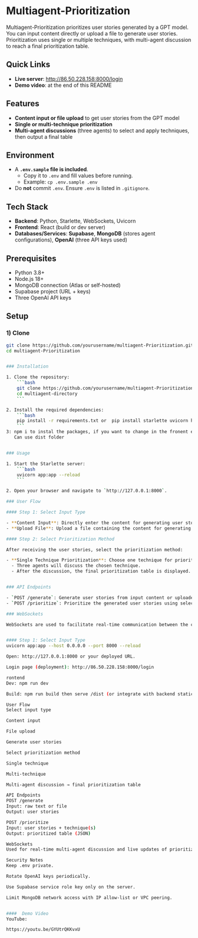 # Multiagent-Prioritization

Multiagent-Prioritization prioritizes user stories generated by a GPT model. You can input content directly or upload a file to generate user stories. Prioritization uses single or multiple techniques, with multi-agent discussion to reach a final prioritization table.

## Quick Links

- **Live server**: <http://86.50.228.158:8000/login>  
- **Demo video**: at the end of this README

## Features

- **Content input or file upload** to get user stories from the GPT model  
- **Single or multi-technique prioritization**  
- **Multi-agent discussions** (three agents) to select and apply techniques, then output a final table

## Environment

- A **`.env.sample` file is included**.  
  - Copy it to `.env` and fill values before running.  
  - Example: `cp .env.sample .env`
- Do **not** commit `.env`. Ensure `.env` is listed in `.gitignore`.

## Tech Stack

- **Backend**: Python, Starlette, WebSockets, Uvicorn  
- **Frontend**: React (build or dev server)  
- **Databases/Services**: **Supabase**, **MongoDB** (stores agent configurations), **OpenAI** (three API keys used)

## Prerequisites

- Python 3.8+  
- Node.js 18+  
- MongoDB connection (Atlas or self-hosted)  
- Supabase project (URL + keys)  
- Three OpenAI API keys

## Setup

### 1) Clone
```bash
git clone https://github.com/yourusername/multiagent-Prioritization.git
cd multiagent-Prioritization


### Installation

1. Clone the repository:
    ```bash
    git clone https://github.com/yourusername/multiagent-Prioritization.git OR the repo address 
    cd multiagent-directory
    ```

2. Install the required dependencies:
    ```bash
    pip install -r requirements.txt or  pip install starlette uvicorn httpx python-dotenv streamlit python-multipart
    ```
3: npm i to instal the packages, if you want to change in the fronent end, can use npm run build or can run live frontend server using npm run dev
   Can use dist folder 


### Usage

1. Start the Starlette server:
    ```bash
    uvicorn app:app --reload
    ```

2. Open your browser and navigate to `http://127.0.0.1:8000`.

### User Flow

#### Step 1: Select Input Type

- **Content Input**: Directly enter the content for generating user stories.
- **Upload File**: Upload a file containing the content for generating user stories.

#### Step 2: Select Prioritization Method

After receiving the user stories, select the prioritization method:

- **Single Technique Prioritization**: Choose one technique for prioritization.
  - Three agents will discuss the chosen technique.
  - After the discussion, the final prioritization table is displayed.


### API Endpoints

- `POST /generate`: Generate user stories from input content or uploaded file.
- `POST /prioritize`: Prioritize the generated user stories using selected technique(s).

### WebSockets

WebSockets are used to facilitate real-time communication between the client and the server, enabling multi-agent discussions and live updates of the prioritization process.


#### Step 1: Select Input Type
uvicorn app:app --host 0.0.0.0 --port 8000 --reload

Open: http://127.0.0.1:8000 or your deployed URL.

Login page (deployment): http://86.50.228.158:8000/login

rontend
Dev: npm run dev

Build: npm run build then serve /dist (or integrate with backend static hosting)

User Flow
Select input type

Content input

File upload

Generate user stories

Select prioritization method

Single technique

Multi-technique

Multi-agent discussion → final prioritization table

API Endpoints
POST /generate
Input: raw text or file
Output: user stories

POST /prioritize
Input: user stories + technique(s)
Output: prioritized table (JSON)

WebSockets
Used for real-time multi-agent discussion and live updates of prioritization progress to the client.

Security Notes
Keep .env private.

Rotate OpenAI keys periodically.

Use Supabase service role key only on the server.

Limit MongoDB network access with IP allow-list or VPC peering.


####  Demo Video
YouTube:

https://youtu.be/GYUtrQKKvxU
